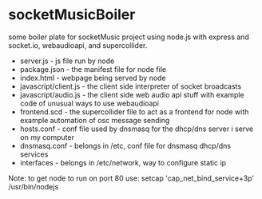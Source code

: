 # socketMusicBoiler
some boiler plate for socketMusic project using node.js with express and socket.io, webaudioapi, and supercollider.

- server.js - js file run by node
- package.json - the manifest file for node file
- index.html - webpage being served by node
- javascript/client.js - the client side interpreter of socket broadcasts
- javascript/audio.js - the client side web audio api stuff with example code of unusual ways to use webaudioapi
- frontend.scd - the supercollider file to act as a frontend for node with example automation of osc message sending
- hosts.conf - conf file used by dnsmasq for the dhcp/dns server i serve on my computer
- dnsmasq.conf - belongs in /etc, conf file for dnsmasq dhcp/dns services
- interfaces - belongs in /etc/network, way to configure static ip

Note: to get node to run on port 80 use: setcap 'cap_net_bind_service+3p' /usr/bin/nodejs
